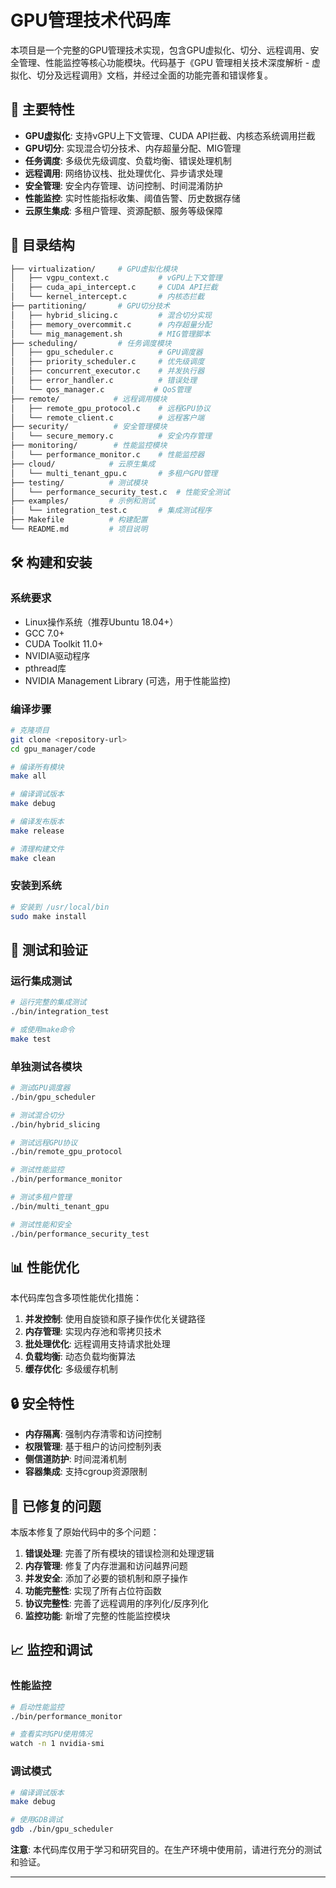 # GPU管理技术代码库

本项目是一个完整的GPU管理技术实现，包含GPU虚拟化、切分、远程调用、安全管理、性能监控等核心功能模块。代码基于《GPU 管理相关技术深度解析 - 虚拟化、切分及远程调用》文档，并经过全面的功能完善和错误修复。

## 🚀 主要特性

- **GPU虚拟化**: 支持vGPU上下文管理、CUDA API拦截、内核态系统调用拦截
- **GPU切分**: 实现混合切分技术、内存超量分配、MIG管理
- **任务调度**: 多级优先级调度、负载均衡、错误处理机制
- **远程调用**: 网络协议栈、批处理优化、异步请求处理
- **安全管理**: 安全内存管理、访问控制、时间混淆防护
- **性能监控**: 实时性能指标收集、阈值告警、历史数据存储
- **云原生集成**: 多租户管理、资源配额、服务等级保障

## 📁 目录结构

```bash
├── virtualization/     # GPU虚拟化模块
│   ├── vgpu_context.c           # vGPU上下文管理
│   ├── cuda_api_intercept.c     # CUDA API拦截
│   └── kernel_intercept.c       # 内核态拦截
├── partitioning/       # GPU切分技术
│   ├── hybrid_slicing.c         # 混合切分实现
│   ├── memory_overcommit.c      # 内存超量分配
│   └── mig_management.sh        # MIG管理脚本
├── scheduling/         # 任务调度模块
│   ├── gpu_scheduler.c          # GPU调度器
│   ├── priority_scheduler.c     # 优先级调度
│   ├── concurrent_executor.c    # 并发执行器
│   ├── error_handler.c          # 错误处理
│   └── qos_manager.c           # QoS管理
├── remote/            # 远程调用模块
│   ├── remote_gpu_protocol.c    # 远程GPU协议
│   └── remote_client.c          # 远程客户端
├── security/          # 安全管理模块
│   └── secure_memory.c          # 安全内存管理
├── monitoring/        # 性能监控模块
│   └── performance_monitor.c    # 性能监控器
├── cloud/            # 云原生集成
│   └── multi_tenant_gpu.c       # 多租户GPU管理
├── testing/          # 测试模块
│   └── performance_security_test.c  # 性能安全测试
├── examples/         # 示例和测试
│   └── integration_test.c       # 集成测试程序
├── Makefile          # 构建配置
└── README.md         # 项目说明
```

## 🛠️ 构建和安装

### 系统要求

- Linux操作系统（推荐Ubuntu 18.04+）
- GCC 7.0+
- CUDA Toolkit 11.0+
- NVIDIA驱动程序
- pthread库
- NVIDIA Management Library (可选，用于性能监控)

### 编译步骤

```bash
# 克隆项目
git clone <repository-url>
cd gpu_manager/code

# 编译所有模块
make all

# 编译调试版本
make debug

# 编译发布版本
make release

# 清理构建文件
make clean
```

### 安装到系统

```bash
# 安装到 /usr/local/bin
sudo make install
```

## 🧪 测试和验证

### 运行集成测试

```bash
# 运行完整的集成测试
./bin/integration_test

# 或使用make命令
make test
```

### 单独测试各模块

```bash
# 测试GPU调度器
./bin/gpu_scheduler

# 测试混合切分
./bin/hybrid_slicing

# 测试远程GPU协议
./bin/remote_gpu_protocol

# 测试性能监控
./bin/performance_monitor

# 测试多租户管理
./bin/multi_tenant_gpu

# 测试性能和安全
./bin/performance_security_test
```

## 📊 性能优化

本代码库包含多项性能优化措施：

1. **并发控制**: 使用自旋锁和原子操作优化关键路径
2. **内存管理**: 实现内存池和零拷贝技术
3. **批处理优化**: 远程调用支持请求批处理
4. **负载均衡**: 动态负载均衡算法
5. **缓存优化**: 多级缓存机制

## 🔒 安全特性

- **内存隔离**: 强制内存清零和访问控制
- **权限管理**: 基于租户的访问控制列表
- **侧信道防护**: 时间混淆机制
- **容器集成**: 支持cgroup资源限制

## 🐛 已修复的问题

本版本修复了原始代码中的多个问题：

1. **错误处理**: 完善了所有模块的错误检测和处理逻辑
2. **内存管理**: 修复了内存泄漏和访问越界问题
3. **并发安全**: 添加了必要的锁机制和原子操作
4. **功能完整性**: 实现了所有占位符函数
5. **协议完整性**: 完善了远程调用的序列化/反序列化
6. **监控功能**: 新增了完整的性能监控模块

## 📈 监控和调试

### 性能监控

```bash
# 启动性能监控
./bin/performance_monitor

# 查看实时GPU使用情况
watch -n 1 nvidia-smi
```

### 调试模式

```bash
# 编译调试版本
make debug

# 使用GDB调试
gdb ./bin/gpu_scheduler
```

**注意**: 本代码库仅用于学习和研究目的。在生产环境中使用前，请进行充分的测试和验证。

---
